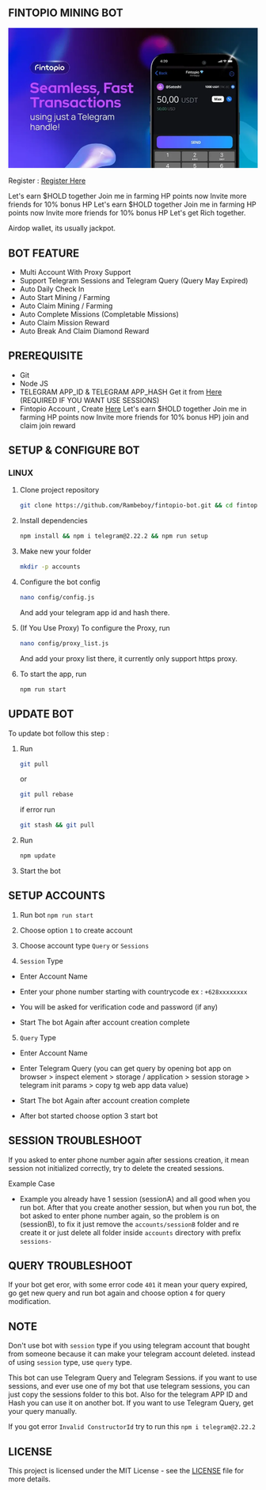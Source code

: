 ## FINTOPIO MINING BOT

![fintopio](assets/img1.jpg)

Register : [Register Here](https://fintop.io/2uLXyDu5Hi)

Let's earn $HOLD together 
Join me in farming HP points now 
Invite more friends for 10% bonus HP 
Let's earn $HOLD together 
Join me in farming HP points now 
Invite more friends for 10% bonus HP 
Let's get Rich together.

Airdop wallet, its usually jackpot.

## BOT FEATURE

- Multi Account With Proxy Support
- Support Telegram Sessions and Telegram Query (Query May Expired)
- Auto Daily Check In
- Auto Start Mining / Farming
- Auto Claim Mining / Farming
- Auto Complete Missions (Completable Missions)
- Auto Claim Mission Reward
- Auto Break And Claim Diamond Reward

## PREREQUISITE

- Git
- Node JS
- TELEGRAM APP_ID & TELEGRAM APP_HASH Get it from [Here](https://my.telegram.org/auth?to=apps) (REQUIRED IF YOU WANT USE SESSIONS)
- Fintopio Account , Create [Here](https://fintop.io/2uLXyDu5Hi)
Let's earn $HOLD together 
Join me in farming HP points now 
Invite more friends for 10% bonus HP) join and claim join reward

## SETUP & CONFIGURE BOT

### LINUX

1. Clone project repository
  
   ```bash
   git clone https://github.com/Rambeboy/fintopio-bot.git && cd fintopio-bot
   ```

2. Install dependencies
   ```bash
   npm install && npm i telegram@2.22.2 && npm run setup
   ```

3. Make new your folder
   ```bash
   mkdir -p accounts
   ```
4. Configure the bot config
   ```bash
   nano config/config.js
   ```
   And add your telegram app id and hash there.

5. (If You Use Proxy) To configure the Proxy, run
   ```bash
   nano config/proxy_list.js
   ```
   And add your proxy list there, it currently only support https proxy.
 
6. To start the app, run
   ```bash
   npm run start
   ```
   
## UPDATE BOT

To update bot follow this step :

1. Run
   ```bash
   git pull
   ```
   or
   ```bash
   git pull rebase
   ```
   if error run
   ```bash
   git stash && git pull
   ```

2. Run
   ```bash
   npm update
   ```

3. Start the bot

## SETUP ACCOUNTS

1. Run bot `npm run start`

2. Choose option `1` to create account

3. Choose account type `Query` or `Sessions`

4. `Session` Type

- Enter Account Name

- Enter your phone number starting with countrycode ex : `+628xxxxxxxx`

- You will be asked for verification code and password (if any)

- Start The bot Again after account creation complete

5. `Query` Type

- Enter Account Name

- Enter Telegram Query (you can get query by opening bot app on browser > inspect element > storage / application > session storage > telegram init params > copy tg web app data value)

- Start The bot Again after account creation complete

- After bot started choose option 3 start bot
   

## SESSION TROUBLESHOOT

If you asked to enter phone number again after sessions creation, it mean session not initialized correctly, try to delete the created sessions. 

Example Case
- Example you already have 1 session (sessionA) and all good when you run bot. After that you create another session, but when you run bot, the bot asked to enter phone number again, so the problem is on (sessionB), to fix it just remove the `accounts/sessionB` folder and re create it or just delete all folder inside `accounts` directory with prefix `sessions-`

## QUERY TROUBLESHOOT

If your bot get eror, with some error code `401` it mean your query expired, go get new query and run bot again and choose option `4` for query modification. 

## NOTE

Don't use bot with `session` type if you using telegram account that bought from someone because it can make your telegram account deleted. instead of using `session` type, use `query` type.

This bot can use Telegram Query and Telegram Sessions. if you want to use sessions, and ever use one of my bot that use telegram sessions, you can just copy the sessions folder to this bot. Also for the telegram APP ID and Hash you can use it on another bot. If you want to use Telegram Query, get your query manually.

If you got error `Invalid ConstructorId` try to run this ```npm i telegram@2.22.2```

## LICENSE

This project is licensed under the MIT License - see the [LICENSE](LICENSE) file for more details.
